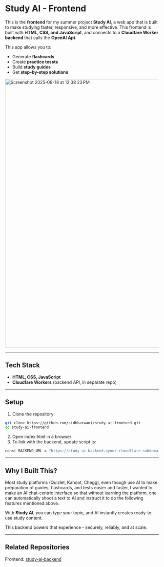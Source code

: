 # Study AI - Frontend
This is the **frontend** for my summer project **Study AI**, a web app that is built to make studying faster, responsive, and more effective. 
This frontend is built with **HTML, CSS, and JavaScript**, and connects to a **Cloudfare Worker backend** that calls the **OpenAI Api**.

This app allows you to: 
* Generate **flashcards**
* Create **practice tessts**
* Build **study guides**
* Get **step-by-step solutions**


<img width="1315" height="880" alt="Screenshot 2025-08-18 at 12 38 23 PM" src="https://github.com/user-attachments/assets/7b0cb0c8-8138-43a6-aceb-fd908b33e192" />

---
## Tech Stack 
* **HTML, CSS, JavaScript**
* **Cloudfare Workers** (backend API, in separate repo)

---
## Setup
1. Clone the repository: 
```bash
git clone https://github.com/sidbharwani/study-ai-frontend.git
cd study-ai-frontend
```
2. Open index.html in a browser
3. To link with the backend, update script.js:
```bash
const BACKEND_URL = "https://study-ai-backend.<your-cloudflare-subdomain>.workers.dev";
```
---
## Why I Built This? 
Most study platforms (Quizlet, Kahoot, Chegg), even though use AI to make  preparation of guides, flashcards, and tests easier and faster, I wanted to make an AI chat-centric interface so that without learning the platform, one can automatically shoot a text to AI and instruct it to do the following features mentioned above. 

With **Study AI**, you can type your topic, and AI instantly creates ready-to-use study content. 

This backend powers that experience - securely, reliably, and at scale. 

---
## Related Repositories
Frontend: [study-ai-backend](https://github.com/sidbharwani/study-ai-backend)
